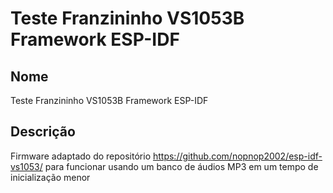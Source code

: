 # Teste Franzininho VS1053B Framework ESP-IDF

## Nome
Teste Franzininho VS1053B Framework ESP-IDF

## Descrição
Firmware adaptado do repositório https://github.com/nopnop2002/esp-idf-vs1053/ para funcionar usando um banco de áudios MP3 em um tempo de inicialização menor